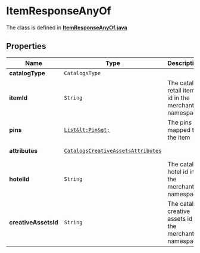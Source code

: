 

# ItemResponseAnyOf

The class is defined in **[ItemResponseAnyOf.java](../../src/main/java/org/openapitools/model/ItemResponseAnyOf.java)**

## Properties

Name | Type | Description | Notes
------------ | ------------- | ------------- | -------------
**catalogType** | `CatalogsType` |  | 
**itemId** | `String` | The catalog retail item id in the merchant namespace |  [optional property]
**pins** | [`List&lt;Pin&gt;`](Pin.md) | The pins mapped to the item |  [optional property]
**attributes** | [`CatalogsCreativeAssetsAttributes`](CatalogsCreativeAssetsAttributes.md) |  |  [optional property]
**hotelId** | `String` | The catalog hotel id in the merchant namespace |  [optional property]
**creativeAssetsId** | `String` | The catalog creative assets id in the merchant namespace |  [optional property]








